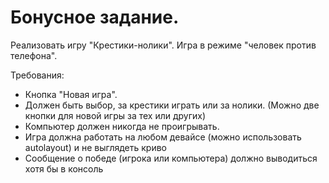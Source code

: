 # Бонусное задание.

Реализовать игру "Крестики-нолики". Игра в режиме "человек против телефона".

Требования:

* Кнопка "Новая игра".
* Должен быть выбор, за крестики играть или за нолики. (Можно две кнопки для новой игры за тех или других)
* Компьютер должен никогда не проигрывать.
* Игра должна работать на любом девайсе (можно использовать autolayout) и не выглядеть криво
* Сообщение о победе (игрока или компьютера) должно выводиться хотя бы в консоль

 
